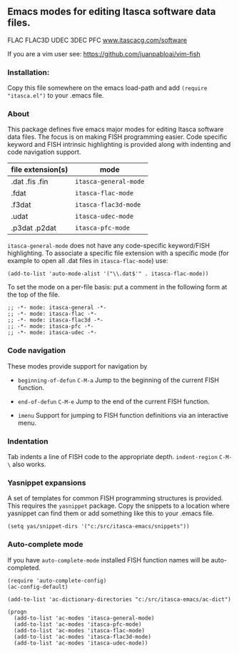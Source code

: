 ## Emacs modes for editing Itasca software data files.

FLAC FLAC3D UDEC 3DEC PFC www.itascacg.com/software

If you are a vim user see: https://github.com/juanpabloaj/vim-fish

### Installation:

Copy this file somewhere on the emacs load-path and
add `(require "itasca.el")` to your .emacs file.

### About

This package defines five emacs major modes for editing Itasca
software data files. The focus is on making FISH programming easier.
Code specific keyword and FISH intrinsic highlighting is provided
along with indenting and code navigation support.

| file extension(s) | mode |
| --------------    | ---- |
| .dat .fis .fin    | `itasca-general-mode` |
| .fdat             | `itasca-flac-mode` |
| .f3dat            | `itasca-flac3d-mode` |
| .udat             | `itasca-udec-mode` |
| .p3dat .p2dat     | `itasca-pfc-mode` |

`itasca-general-mode` does not have any code-specific keyword/FISH
highlighting. To associate a specific file extension with a specific mode (for example to open all .dat files in `itasca-flac-mode`) use:

    (add-to-list 'auto-mode-alist '("\\.dat$'" . itasca-flac-mode))

To set the mode on a per-file basis: put a comment in the following
form at the top of the file.

    ;; -*- mode: itasca-general -*-
    ;; -*- mode: itasca-flac -*-
    ;; -*- mode: itasca-flac3d -*-
    ;; -*- mode: itasca-pfc -*-
    ;; -*- mode: itasca-udec -*-

### Code navigation

These modes provide support for navigation by

* `beginning-of-defun` `C-M-a` Jump to the beginning of the current
FISH function.

* `end-of-defun` `C-M-e` Jump to the end of the current FISH function.

* `imenu` Support for jumping to FISH function definitions via an interactive menu.

### Indentation

Tab indents a line of FISH code to the appropriate depth.
`indent-region` `C-M-\` also works.

### Yasnippet expansions

A set of templates for common FISH programming structures is provided.
This requires the `yasnippet` package. Copy the snippets to a location
where yasnippet can find them or add something like this to your
.emacs file.

    (setq yas/snippet-dirs '("c:/src/itasca-emacs/snippets"))

### Auto-complete mode

If you have `auto-complete-mode` installed FISH function names will be
auto-completed.

    (require 'auto-complete-config)
    (ac-config-default)

    (add-to-list 'ac-dictionary-directories "c:/src/itasca-emacs/ac-dict")

    (progn
      (add-to-list 'ac-modes 'itasca-general-mode)
      (add-to-list 'ac-modes 'itasca-pfc-mode)
      (add-to-list 'ac-modes 'itasca-flac-mode)
      (add-to-list 'ac-modes 'itasca-flac3d-mode)
      (add-to-list 'ac-modes 'itasca-udec-mode))
